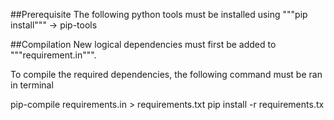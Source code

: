 ##Prerequisite
The following python tools must be installed using """pip install""" -> pip-tools

##Compilation
New logical dependencies must first be added to """requirement.in""".

To compile the required dependencies, the following command must be ran in terminal

pip-compile requirements.in > requirements.txt
pip install -r requirements.tx
